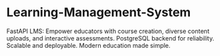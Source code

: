# Learning-Management-System
FastAPI LMS: Empower educators with course creation, diverse content uploads, and interactive assessments. PostgreSQL backend for reliability. Scalable and deployable. Modern education made simple.
